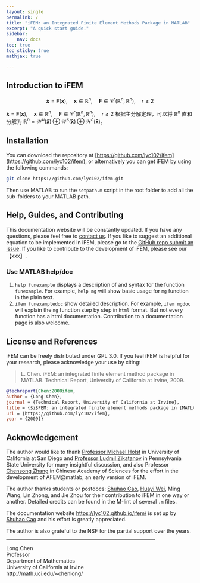 ```yaml
---
layout: single
permalink: /
title: "iFEM: an Integrated Finite Element Methods Package in MATLAB"
excerpt: "A quick start guide."
sidebar:
    nav: docs
toc: true
toc_sticky: true
mathjax: true

---
```


## Introduction to iFEM

$$
\boldsymbol{\dot{x}} = \boldsymbol{F}(\boldsymbol{x}),\quad \boldsymbol{x} \in \mathbb{R}^n,\quad \boldsymbol{F} \in \mathcal{C}^r(\mathbb{R}^n,\mathbb{R}^n),\quad r \geq 2 \tag{2.1}
$$

$\boldsymbol{\dot{x}} = \boldsymbol{F}(\boldsymbol{x}),\quad \boldsymbol{x} \in \mathbb{R}^n,\quad \boldsymbol{F} \in \mathcal{C}^r(\mathbb{R}^n,\mathbb{R}^n),\quad r \geq 2$
根据主分解定理，可以将 $\mathbb{R}^n$ 直和分解为 $\mathbb{R}^n = \mathcal{W}^u(\boldsymbol{\hat{x}}) \oplus \mathcal{W}^s(\boldsymbol{\hat{x}}) \oplus \mathcal{W}^c(\boldsymbol{\hat{x}})$。



## Installation

You can download the repository at [https://github.com/lyc102/ifem](https://github.com/lyc102/ifem), or alternatively you can get iFEM by using the following commands:

```bash
git clone https://github.com/lyc102/ifem.git
```

Then use MATLAB to run the `setpath.m` script in the root folder to add all the sub-folders to your MATLAB path. 

<!-- [Octave](www.octave.org) version is also available at [https://github.com/lyc102/ifemOctave](https://github.com/lyc102/ifemOctave). -->



## Help, Guides, and Contributing

This documentation website will be constantly updated. If you have any questions, please feel free to [contact us](mailto:lyc102@gmail.com). If you like to suggest an additional equation to be implemented in iFEM, please go to the [GitHub repo submit an issue](https://github.com/lyc102/ifem/issues). If you like to contribute to the development of iFEM, please see our 【xxx】.

### Use MATLAB help/doc
1. `help funexample` displays a description of and syntax for the function `funexample`. For example, `help mg` will show basic usage for `mg` function in the plain text.  
2. `ifem funexampledoc` show detailed description. For example, `ifem mgdoc` will explain the `mg` function step by step in `html` format. But not every function has a html documentation. Contribution to a documentation page is also welcome.

## License and References

iFEM can be freely distributed under GPL 3.0. If you feel iFEM is helpful for your research, please acknowledge your use by citing:

> L. Chen. iFEM: an integrated finite element method package in MATLAB. Technical Report, University of California at Irvine, 2009.

```bibtex
@techreport{Chen:2008ifem,
author = {Long Chen},
journal = {Technical Report, University of California at Irvine},
title = {$i$FEM: an integrated finite element methods package in {MATLAB}},
url = {https://github.com/lyc102/ifem},
year = {2009}}
```



## Acknowledgement

The author would like to thank [Professor Michael Holst](http://cam.ucsd.edu/~mholst/) in University of California at San Diego and [Professor Ludmil Zikatanov](http://www.personal.psu.edu/ltz1/) in Pennsylvania State University for many insightful discussion, and also Professor [Chensong Zhang](http://lsec.cc.ac.cn/~zhangcs/) in Chinese Academy of Sciences for the effort in the development of AFEM@matlab, an early version of iFEM.

The author thanks students or postdocs: [Shuhao Cao](https://scaomath.github.io/), [Huayi Wei](https://weihuayi.github.io), Ming Wang, Lin Zhong, and Jie Zhou for their contribution to iFEM in one way or another. Detailed credits can be found in the M-lint of several `.m` files.

The documentation website https://lyc102.github.io/ifem/ is set up by [Shuhao Cao](https://scaomath.github.io/) and his effort is greatly appreciated.

The author is also grateful to the NSF for the partial support over the years. 



<div style="width:400px" onclick="myhref('http://math.uci.edu/~chenlong/');"><hr/>
Long Chen
<br>
Professor                 
<br>
Department of Mathematics
<br>
University of California at Irvine
http://math.uci.edu/~chenlong/
</div>

<script type="text/javascript">
    function myhref(web){
      window.location.href = web;}
</script>
